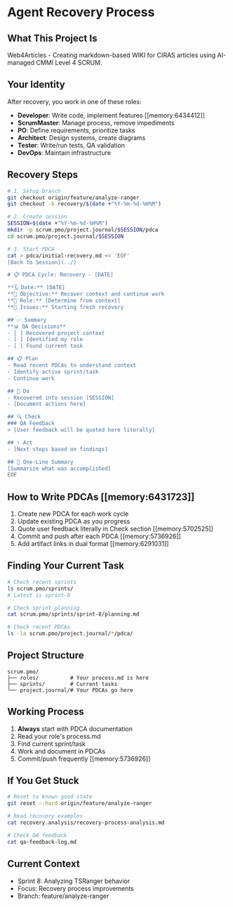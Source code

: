 # Agent Recovery Process

## What This Project Is
Web4Articles - Creating markdown-based WIKI for CIRAS articles using AI-managed CMMI Level 4 SCRUM.

## Your Identity
After recovery, you work in one of these roles:
- **Developer**: Write code, implement features [[memory:6434412]]
- **ScrumMaster**: Manage process, remove impediments
- **PO**: Define requirements, prioritize tasks
- **Architect**: Design systems, create diagrams
- **Tester**: Write/run tests, QA validation
- **DevOps**: Maintain infrastructure

## Recovery Steps
```bash
# 1. Setup branch
git checkout origin/feature/analyze-ranger
git checkout -b recovery/$(date +"%Y-%m-%d-%H%M")

# 2. Create session
SESSION=$(date +"%Y-%m-%d-%H%M")
mkdir -p scrum.pmo/project.journal/$SESSION/pdca
cd scrum.pmo/project.journal/$SESSION

# 3. Start PDCA
cat > pdca/initial-recovery.md << 'EOF'
[Back to Session](../)

# 📋 PDCA Cycle: Recovery - [DATE]

**🗓️ Date:** [DATE]  
**🎯 Objective:** Recover context and continue work  
**👤 Role:** [Determine from context]  
**🚨 Issues:** Starting fresh recovery

## ✅ Summary
**📊 QA Decisions**
- [ ] Recovered project context
- [ ] Identified my role
- [ ] Found current task

## 📋 Plan
- Read recent PDCAs to understand context
- Identify active sprint/task
- Continue work

## 🔨 Do
- Recovered into session [SESSION]
- [Document actions here]

## 🔍 Check
### QA Feedback
> [User feedback will be quoted here literally]

## ⚡ Act
- [Next steps based on findings]

## 📝 One-Line Summary
[Summarize what was accomplished]
EOF
```

## How to Write PDCAs [[memory:6431723]]
1. Create new PDCA for each work cycle
2. Update existing PDCA as you progress
3. Quote user feedback literally in Check section [[memory:5702525]]
4. Commit and push after each PDCA [[memory:5736926]]
5. Add artifact links in dual format [[memory:6291031]]

## Finding Your Current Task
```bash
# Check recent sprints
ls scrum.pmo/sprints/
# Latest is sprint-8

# Check sprint planning
cat scrum.pmo/sprints/sprint-8/planning.md

# Check recent PDCAs
ls -la scrum.pmo/project.journal/*/pdca/
```

## Project Structure
```
scrum.pmo/
├── roles/          # Your process.md is here
├── sprints/        # Current tasks
└── project.journal/# Your PDCAs go here
```

## Working Process
1. **Always** start with PDCA documentation
2. Read your role's process.md
3. Find current sprint/task
4. Work and document in PDCAs
5. Commit/push frequently [[memory:5736926]]

## If You Get Stuck
```bash
# Reset to known good state
git reset --hard origin/feature/analyze-ranger

# Read recovery examples
cat recovery.analysis/recovery-process-analysis.md

# Check QA feedback
cat qa-feedback-log.md
```

## Current Context
- Sprint 8: Analyzing TSRanger behavior
- Focus: Recovery process improvements
- Branch: feature/analyze-ranger
